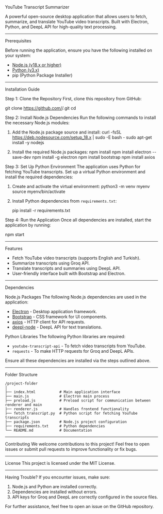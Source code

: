 YouTube Transcript Summarizer

A powerful open-source desktop application that allows users to fetch, summarize, and translate YouTube video transcripts. Built with Electron, Python, and DeepL API for high-quality text processing.

---

Prerequisites

Before running the application, ensure you have the following installed on your system:

- [Node.js (v18.x or higher)](https://nodejs.org)
- [Python (v3.x)](https://www.python.org)
- pip (Python Package Installer)

---

Installation Guide

Step 1: Clone the Repository
First, clone this repository from GitHub:

git clone https://github.com/<your-github-username>/<your-repository-name>.git
cd <your-repository-name>


Step 2: Install Node.js Dependencies
Run the following commands to install the necessary Node.js modules:

1. Add the Node.js package source and install:
   curl -fsSL https://deb.nodesource.com/setup_18.x | sudo -E bash -
   sudo apt-get install -y nodejs
   

2. Install the required Node.js packages:
   npm install
   npm install electron --save-dev
   npm install -g electron
   npm install bootstrap
   npm install axios

   

Step 3: Set Up Python Environment
The application uses Python for fetching YouTube transcripts. Set up a virtual Python environment and install the required dependencies:

1. Create and activate the virtual environment:
   python3 -m venv myenv
   source myenv/bin/activate
 

2. Install Python dependencies from `requirements.txt`:

   pip install -r requirements.txt


Step 4: Run the Application
Once all dependencies are installed, start the application by running:

npm start


---

Features

- Fetch YouTube video transcripts (supports English and Turkish).
- Summarize transcripts using Groq API.
- Translate transcripts and summaries using DeepL API.
- User-friendly interface built with Bootstrap and Electron.

---

Dependencies

Node.js Packages
The following Node.js dependencies are used in the application:
- [Electron](https://www.electronjs.org/) - Desktop application framework.
- [Bootstrap](https://getbootstrap.com/) - CSS framework for UI components.
- [axios](https://github.com/axios/axios) - HTTP client for API requests.
- [deepl-node](https://www.deepl.com/) - DeepL API for text translations.

Python Libraries
The following Python libraries are required:
- `youtube-transcript-api` - To fetch video transcripts from YouTube.
- `requests` - To make HTTP requests for Groq and DeepL APIs.

Ensure all these dependencies are installed via the steps outlined above.

---

Folder Structure
```
/project-folder
│
├── index.html           # Main application interface
├── main.js              # Electron main process
├── preload.js           # Preload script for communication between renderer and main
├── renderer.js          # Handles frontend functionality
├── fetch_transcript.py  # Python script for fetching YouTube transcripts
├── package.json         # Node.js project configuration
├── requirements.txt     # Python dependencies
└── README.md            # Documentation
```

---

Contributing
We welcome contributions to this project! Feel free to open issues or submit pull requests to improve functionality or fix bugs.

---

License
This project is licensed under the MIT License.

---

Having Trouble?
If you encounter issues, make sure:
1. Node.js and Python are installed correctly.
2. Dependencies are installed without errors.
3. API keys for Groq and DeepL are correctly configured in the source files.

For further assistance, feel free to open an issue on the GitHub repository.



